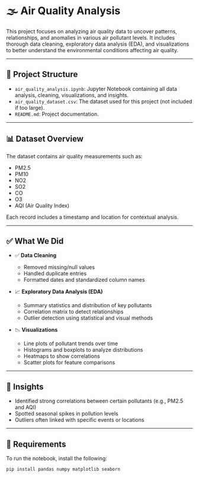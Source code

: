 # 🌫️ Air Quality Analysis

This project focuses on analyzing air quality data to uncover patterns, relationships, and anomalies in various air pollutant levels. It includes thorough data cleaning, exploratory data analysis (EDA), and visualizations to better understand the environmental conditions affecting air quality.

---

## 📂 Project Structure

- `air_quality_analysis.ipynb`: Jupyter Notebook containing all data analysis, cleaning, visualizations, and insights.
- `air_quality_dataset.csv`: The dataset used for this project (not included if too large).
- `README.md`: Project documentation.

---

## 📊 Dataset Overview

The dataset contains air quality measurements such as:
- PM2.5
- PM10
- NO2
- SO2
- CO
- O3
- AQI (Air Quality Index)

Each record includes a timestamp and location for contextual analysis.

---

## ✅ What We Did

- ✅ **Data Cleaning**  
  - Removed missing/null values  
  - Handled duplicate entries  
  - Formatted dates and standardized column names

- 📈 **Exploratory Data Analysis (EDA)**  
  - Summary statistics and distribution of key pollutants  
  - Correlation matrix to detect relationships  
  - Outlier detection using statistical and visual methods

- 📉 **Visualizations**  
  - Line plots of pollutant trends over time  
  - Histograms and boxplots to analyze distributions  
  - Heatmaps to show correlations  
  - Scatter plots for feature comparisons

---

## 🧠 Insights

- Identified strong correlations between certain pollutants (e.g., PM2.5 and AQI)
- Spotted seasonal spikes in pollution levels
- Outliers often linked with specific events or locations

---

## 📌 Requirements

To run the notebook, install the following:

```bash
pip install pandas numpy matplotlib seaborn
